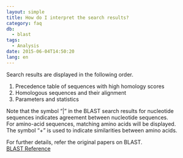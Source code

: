 ```yaml
---
layout: simple
title: How do I interpret the search results?
category: faq
db:
  - blast
tags: 
  - Analysis
date: 2015-06-04T14:50:20
lang: en
---
```


Search results are displayed in the following order.
1. Precedence table of sequences with high homology scores
1. Homologous sequences and their alignment
1. Parameters and statistics

Note that the symbol “|” in the BLAST search results for nucleotide sequences indicates agreement between nucleotide sequences.    
For amino-acid sequences, matching amino acids will be displayed.    
The symbol “+” is used to indicate similarities between amino acids. 

For further details, refer the original papers on BLAST.    
[BLAST Reference](/blast-e.html#reference)